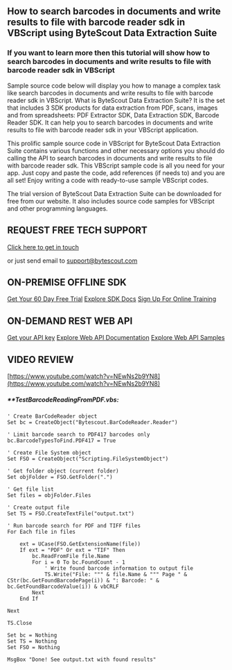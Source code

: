 ## How to search barcodes in documents and write results to file with barcode reader sdk in VBScript using ByteScout Data Extraction Suite

### If you want to learn more then this tutorial will show how to search barcodes in documents and write results to file with barcode reader sdk in VBScript

Sample source code below will display you how to manage a complex task like search barcodes in documents and write results to file with barcode reader sdk in VBScript. What is ByteScout Data Extraction Suite? It is the set that includes 3 SDK products for data extraction from PDF, scans, images and from spreadsheets: PDF Extractor SDK, Data Extraction SDK, Barcode Reader SDK. It can help you to search barcodes in documents and write results to file with barcode reader sdk in your VBScript application.

This prolific sample source code in VBScript for ByteScout Data Extraction Suite contains various functions and other necessary options you should do calling the API to search barcodes in documents and write results to file with barcode reader sdk. This VBScript sample code is all you need for your app. Just copy and paste the code, add references (if needs to) and you are all set! Enjoy writing a code with ready-to-use sample VBScript codes.

The trial version of ByteScout Data Extraction Suite can be downloaded for free from our website. It also includes source code samples for VBScript and other programming languages.

## REQUEST FREE TECH SUPPORT

[Click here to get in touch](https://bytescout.zendesk.com/hc/en-us/requests/new?subject=ByteScout%20Data%20Extraction%20Suite%20Question)

or just send email to [support@bytescout.com](mailto:support@bytescout.com?subject=ByteScout%20Data%20Extraction%20Suite%20Question) 

## ON-PREMISE OFFLINE SDK 

[Get Your 60 Day Free Trial](https://bytescout.com/download/web-installer?utm_source=github-readme)
[Explore SDK Docs](https://bytescout.com/documentation/index.html?utm_source=github-readme)
[Sign Up For Online Training](https://academy.bytescout.com/)


## ON-DEMAND REST WEB API

[Get your API key](https://pdf.co/documentation/api?utm_source=github-readme)
[Explore Web API Documentation](https://pdf.co/documentation/api?utm_source=github-readme)
[Explore Web API Samples](https://github.com/bytescout/ByteScout-SDK-SourceCode/tree/master/PDF.co%20Web%20API)

## VIDEO REVIEW

[https://www.youtube.com/watch?v=NEwNs2b9YN8](https://www.youtube.com/watch?v=NEwNs2b9YN8)




<!-- code block begin -->

##### ****TestBarcodeReadingFromPDF.vbs:**
    
```
' Create BarCodeReader object
Set bc = CreateObject("Bytescout.BarCodeReader.Reader")

' Limit barcode search to PDF417 barcodes only
bc.BarcodeTypesToFind.PDF417 = True

' Create File System object
Set FSO = CreateObject("Scripting.FileSystemObject")

' Get folder object (current folder)
Set objFolder = FSO.GetFolder(".")

' Get file list
Set files = objFolder.Files

' Create output file
Set TS = FSO.CreateTextFile("output.txt")

' Run barcode search for PDF and TIFF files
For Each file in files

	ext = UCase(FSO.GetExtensionName(file))	
	If ext = "PDF" Or ext = "TIF" Then
		bc.ReadFromFile file.Name
		For i = 0 To bc.FoundCount - 1
			' Write found barcode information to output file
			TS.Write("File: """ & file.Name & """ Page " & CStr(bc.GetFoundBarcodePage(i)) & ": Barcode: " & bc.GetFoundBarcodeValue(i)) & vbCRLF
		Next
    End If 
    
Next

TS.Close

Set bc = Nothing
Set TS = Nothing
Set FSO = Nothing

MsgBox "Done! See output.txt with found results"


```

<!-- code block end -->